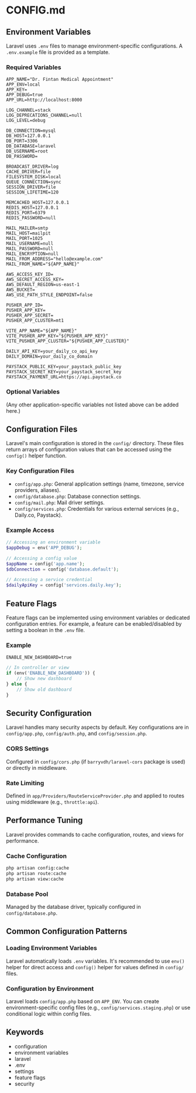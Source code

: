 # CONFIG.md

## Environment Variables

Laravel uses `.env` files to manage environment-specific configurations. A `.env.example` file is provided as a template.

### Required Variables
```dotenv
APP_NAME="Dr. Fintan Medical Appointment"
APP_ENV=local
APP_KEY=
APP_DEBUG=true
APP_URL=http://localhost:8000

LOG_CHANNEL=stack
LOG_DEPRECATIONS_CHANNEL=null
LOG_LEVEL=debug

DB_CONNECTION=mysql
DB_HOST=127.0.0.1
DB_PORT=3306
DB_DATABASE=laravel
DB_USERNAME=root
DB_PASSWORD=

BROADCAST_DRIVER=log
CACHE_DRIVER=file
FILESYSTEM_DISK=local
QUEUE_CONNECTION=sync
SESSION_DRIVER=file
SESSION_LIFETIME=120

MEMCACHED_HOST=127.0.0.1
REDIS_HOST=127.0.0.1
REDIS_PORT=6379
REDIS_PASSWORD=null

MAIL_MAILER=smtp
MAIL_HOST=mailpit
MAIL_PORT=1025
MAIL_USERNAME=null
MAIL_PASSWORD=null
MAIL_ENCRYPTION=null
MAIL_FROM_ADDRESS="hello@example.com"
MAIL_FROM_NAME="${APP_NAME}"

AWS_ACCESS_KEY_ID=
AWS_SECRET_ACCESS_KEY=
AWS_DEFAULT_REGION=us-east-1
AWS_BUCKET=
AWS_USE_PATH_STYLE_ENDPOINT=false

PUSHER_APP_ID=
PUSHER_APP_KEY=
PUSHER_APP_SECRET=
PUSHER_APP_CLUSTER=mt1

VITE_APP_NAME="${APP_NAME}"
VITE_PUSHER_APP_KEY="${PUSHER_APP_KEY}"
VITE_PUSHER_APP_CLUSTER="${PUSHER_APP_CLUSTER}"

DAILY_API_KEY=your_daily_co_api_key
DAILY_DOMAIN=your_daily_co_domain

PAYSTACK_PUBLIC_KEY=your_paystack_public_key
PAYSTACK_SECRET_KEY=your_paystack_secret_key
PAYSTACK_PAYMENT_URL=https://api.paystack.co
```

### Optional Variables
(Any other application-specific variables not listed above can be added here.)

## Configuration Files

Laravel's main configuration is stored in the `config/` directory. These files return arrays of configuration values that can be accessed using the `config()` helper function.

### Key Configuration Files
- `config/app.php`: General application settings (name, timezone, service providers, aliases).
- `config/database.php`: Database connection settings.
- `config/mail.php`: Mail driver settings.
- `config/services.php`: Credentials for various external services (e.g., Daily.co, Paystack).

### Example Access
```php
// Accessing an environment variable
$appDebug = env('APP_DEBUG');

// Accessing a config value
$appName = config('app.name');
$dbConnection = config('database.default');

// Accessing a service credential
$dailyApiKey = config('services.daily.key');
```

## Feature Flags

Feature flags can be implemented using environment variables or dedicated configuration entries. For example, a feature can be enabled/disabled by setting a boolean in the `.env` file.

### Example
```dotenv
ENABLE_NEW_DASHBOARD=true
```

```php
// In controller or view
if (env('ENABLE_NEW_DASHBOARD')) {
    // Show new dashboard
} else {
    // Show old dashboard
}
```

## Security Configuration

Laravel handles many security aspects by default. Key configurations are in `config/app.php`, `config/auth.php`, and `config/session.php`.

### CORS Settings
Configured in `config/cors.php` (if `barryvdh/laravel-cors` package is used) or directly in middleware.

### Rate Limiting
Defined in `app/Providers/RouteServiceProvider.php` and applied to routes using middleware (e.g., `throttle:api`).

## Performance Tuning

Laravel provides commands to cache configuration, routes, and views for performance.

### Cache Configuration
```bash
php artisan config:cache
php artisan route:cache
php artisan view:cache
```

### Database Pool
Managed by the database driver, typically configured in `config/database.php`.

## Common Configuration Patterns

### Loading Environment Variables
Laravel automatically loads `.env` variables. It's recommended to use `env()` helper for direct access and `config()` helper for values defined in `config/` files.

### Configuration by Environment
Laravel loads `config/app.php` based on `APP_ENV`. You can create environment-specific config files (e.g., `config/services.staging.php`) or use conditional logic within config files.

## Keywords <!-- #keywords -->
- configuration
- environment variables
- laravel
- .env
- settings
- feature flags
- security